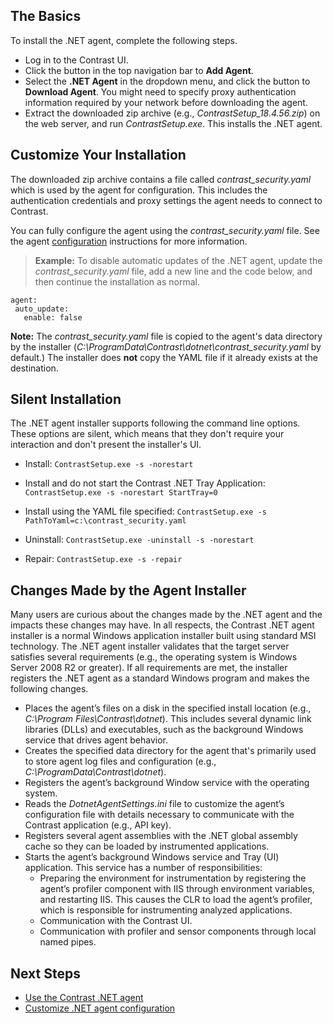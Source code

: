 <!--
title: "Contrast .NET Agent Installation"
description: "Contrast .NET Agent Installation."
tags: "installation agent .NET"
-->

## The Basics

To install the .NET agent, complete the following steps.

* Log in to the Contrast UI. 
* Click the button in the top navigation bar to **Add Agent**.
* Select the **.NET Agent** in the dropdown menu, and click the button to **Download Agent**. You might need to specify proxy authentication information required by your network before downloading the agent.
* Extract the downloaded zip archive (e.g., *ContrastSetup_18.4.56.zip*) on the web server, and run *ContrastSetup.exe*. This installs the .NET agent. 


## Customize Your Installation

The downloaded zip archive contains a file called *contrast_security.yaml* which is used by the agent for configuration. This includes the authentication credentials and proxy settings the agent needs to connect to Contrast. 

You can fully configure the agent using the *contrast_security.yaml* file. See the agent [configuration](installation-netconfig.html#net-yaml) instructions for more information.

> **Example:** To disable automatic updates of the .NET agent, update the *contrast_security.yaml* file, add a new line and the code below, and then continue the installation as normal.
 ```
 agent:
  auto_update:
    enable: false
 ```

**Note:** The *contrast_security.yaml* file is copied to the agent's data directory by the installer (*C:\ProgramData\Contrast\dotnet\contrast_security.yaml* by default.) The installer does **not** copy the YAML file if it already exists at the destination.

## Silent Installation

The .NET agent installer supports following the command line options. These options are silent, which means that they don't require your interaction and don't present the installer's UI.

* Install: `ContrastSetup.exe -s -norestart`

* Install and do not start the Contrast .NET Tray Application: `ContrastSetup.exe -s -norestart StartTray=0`

* Install using the YAML file specified: `ContrastSetup.exe -s PathToYaml=c:\contrast_security.yaml`

* Uninstall: `ContrastSetup.exe -uninstall -s -norestart`

* Repair: `ContrastSetup.exe -s -repair`

## Changes Made by the Agent Installer

Many users are curious about the changes made by the .NET agent and the impacts these changes may have. In all respects, the Contrast .NET agent installer is a normal Windows application installer built using standard MSI technology. The .NET agent installer validates that the target server satisfies several requirements (e.g., the operating system is Windows Server 2008 R2 or greater). If all requirements are met, the installer registers the .NET agent as a standard Windows program and makes the following changes.

- Places the agent’s files on a disk in the specified install location (e.g., *C:\Program Files\Contrast\dotnet*). This includes several dynamic link libraries (DLLs) and executables, such as the background Windows service that drives agent behavior. 
- Creates the specified data directory for the agent that's primarily used to store agent log files and configuration (e.g., *C:\ProgramData\Contrast\dotnet*). 
- Registers the agent’s background Window service with the operating system.
- Reads the *DotnetAgentSettings.ini* file to customize the agent’s configuration file with details necessary to communicate with the Contrast application (e.g., API key).
- Registers several agent assemblies with the .NET global assembly cache so they can be loaded by instrumented applications.
- Starts the agent’s background Windows service and Tray (UI) application. This service has a number of responsibilities: 
  - Preparing the environment for instrumentation by registering the agent’s profiler component with IIS through environment variables, and restarting IIS. This causes the CLR to load the agent’s profiler, which is responsible for instrumenting analyzed applications. 
  - Communication with the Contrast UI.
  - Communication with profiler and sensor components through local named pipes. 

## Next Steps

* [Use the Contrast .NET agent](installation-netusage.html#usage)  
* [Customize .NET agent configuration](installation-netconfig.html)  
